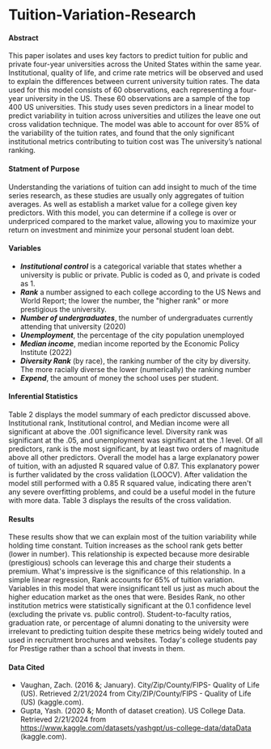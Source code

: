 # Tuition-Variation-Research
#### Abstract
  This paper isolates and uses key factors to predict tuition for public and private four-year universities across the United States within the same year. Institutional, quality of life, and crime rate metrics will be observed and used to explain the differences between current university tuition rates.  The data used for this model consists of 60 observations, each representing a four-year university in the US. These 60 observations are a sample of the top 400 US universities.  This study uses seven predictors in a linear model to predict variability in tuition across universities and utilizes the leave one out cross validation technique.  The model was able to account for over 85% of the variability of the tuition rates, and found that the only significant institutional metrics contributing to tuition cost was The university’s national ranking.

#### Statment of Purpose
  Understanding the variations of tuition can add insight to much of the time series research, as these studies are usually only aggregates of tuition averages. As well as establish a market value for a college given key predictors. With this model, you can determine if a college is over or underpriced compared to the market value, allowing you to maximize your return on investment and minimize your personal student loan debt.

#### Variables
+ ***Institutional control*** is a categorical variable that states whether a university is public or private. Public is coded as 0, and private is coded as 1.
+ ***Rank*** a number assigned to each college according to the US News and World Report; the lower the number, the "higher rank" or more prestigious the university.
+ ***Number of undergraduates***, the number of undergraduates currently attending that university (2020)
+ ***Unemployment***, the percentage of the city population unemployed
+ ***Median income***, median income reported by the Economic Policy Institute (2022)
+ ***Diversity Rank*** (by race),  the ranking number of the city by diversity.  The more racially diverse the lower (numerically) the ranking number
+ ***Expend***, the amount of money the school uses per student.

#### Inferential Statistics

Table 2 displays the model summary of each predictor discussed above.  Institutional rank, Institutional control, and Median income were all significant at above the .001 significance level. Diversity rank was significant at the .05, and unemployment was significant at the .1 level.  Of all predictors, rank is the most significant, by at least two orders of magnitude above all other predictors. Overall the model has a large explanatory power of tuition,  with an adjusted R squared value of 0.87.  This explanatory power is further validated by the cross validation (LOOCV).  After validation the model still performed with a 0.85 R squared value, indicating there aren't any severe overfitting problems, and could be a useful model in the future with more data.  Table 3 displays the results of the cross validation.

#### Results
  These results show that we can explain most of the tuition variability while holding time constant. Tuition increases as the school rank gets better (lower in number). This relationship is expected because more desirable (prestigious) schools can leverage this and charge their students a premium. What's impressive is the significance of this relationship. In a simple linear regression, Rank accounts for 65% of tuition variation.
	Variables in this model that were insignificant tell us just as much about the higher education market as the ones that were. Besides Rank, no other institution metrics were statistically significant at the 0.1 confidence level (excluding the private vs. public control). Student-to-faculty ratios, graduation rate, or percentage of alumni donating to the university were irrelevant to predicting tuition despite these metrics being widely touted and used in recruitment brochures and websites. Today's college students pay for Prestige rather than a school that invests in them.

#### Data Cited
+ Vaughan, Zach. (2016 &; January). City/Zip/County/FIPS- Quality of Life (US). Retrieved
2/21/2024 from City/ZIP/County/FIPS - Quality of Life (US) (kaggle.com).
+ Gupta, Yash. (2020 &; Month of dataset creation). US College Data. Retrieved 2/21/2024 from
https://www.kaggle.com/datasets/yashgpt/us-college-data/dataData (kaggle.com).

 
